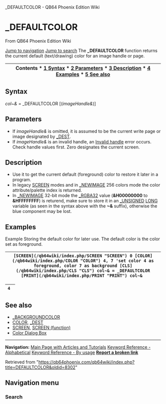 


\_DEFAULTCOLOR - QB64 Phoenix Edition Wiki








# \_DEFAULTCOLOR



From QB64 Phoenix Edition Wiki



[Jump to navigation](#mw-head)
[Jump to search](#searchInput)
The **\_DEFAULTCOLOR** function returns the current default (text/drawing) color for an image handle or page.


  






| Contents * [1 Syntax](#Syntax) * [2 Parameters](#Parameters) * [3 Description](#Description) * [4 Examples](#Examples) * [5 See also](#See_also) |
| --- |


## Syntax


*col~&* = \_DEFAULTCOLOR [(*imageHandle&*)]
  




## Parameters


* If *imageHandle&* is omitted, it is assumed to be the current write page or image designated by [\_DEST](/qb64wiki/index.php/DEST "DEST").
* If *imageHandle&* is an invalid handle, an [Invalid handle](/qb64wiki/index.php/ERROR_Codes "ERROR Codes") error occurs. Check handle values first. Zero designates the current screen.


  




## Description


* Use it to get the current default (foreground) color to restore it later in a program.
* In legacy [SCREEN](/qb64wiki/index.php/SCREEN "SCREEN") modes and in [\_NEWIMAGE](/qb64wiki/index.php/NEWIMAGE "NEWIMAGE") 256 colors mode the color attribute/palette index is returned.
* In [\_NEWIMAGE](/qb64wiki/index.php/NEWIMAGE "NEWIMAGE") 32-bit mode the [\_RGBA32](/qb64wiki/index.php/RGBA32 "RGBA32") value (**&H00000000** to **&HFFFFFFFF**) is returend, make sure to store it in an [\_UNSIGNED](/qb64wiki/index.php/UNSIGNED "UNSIGNED") [LONG](/qb64wiki/index.php/LONG "LONG") variable (as seen in the syntax above with the **~&** suffix), otherwise the blue component may be lost.


  




## Examples


Example
Storing the default color for later use. The default color is the color set as foreground.


| ``` [SCREEN](/qb64wiki/index.php/SCREEN "SCREEN") 0 [COLOR](/qb64wiki/index.php/COLOR "COLOR") 4, 7 'set color 4 as foreground, color 7 as background [CLS](/qb64wiki/index.php/CLS "CLS") col~& = _DEFAULTCOLOR [PRINT](/qb64wiki/index.php/PRINT "PRINT") col~&  ``` |
| --- |




| ``` 4  ``` |
| --- |


  




## See also


* [\_BACKGROUNDCOLOR](/qb64wiki/index.php/BACKGROUNDCOLOR "BACKGROUNDCOLOR")
* [COLOR](/qb64wiki/index.php/COLOR "COLOR"), [\_DEST](/qb64wiki/index.php/DEST "DEST")
* [SCREEN](/qb64wiki/index.php/SCREEN "SCREEN"), [SCREEN (function)](/qb64wiki/index.php/SCREEN_(function) "SCREEN (function)")
* [Color Dialog Box](/qb64wiki/index.php/Windows_Libraries#Color_Dialog_Box "Windows Libraries")


  






---


**Navigation:**
[Main Page with Articles and Tutorials](/qb64wiki/index.php/Main_Page "Main Page")
[Keyword Reference - Alphabetical](/qb64wiki/index.php/Keyword_Reference_-_Alphabetical "Keyword Reference - Alphabetical")
[Keyword Reference - By usage](/qb64wiki/index.php/Keyword_Reference_-_By_usage "Keyword Reference - By usage")
**[Report a broken link](https://qb64phoenix.com/forum/showthread.php?tid=2800)**  





Retrieved from "<https://qb64phoenix.com/qb64wiki/index.php?title=DEFAULTCOLOR&oldid=8302>"




## Navigation menu








### Search





















